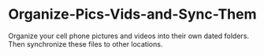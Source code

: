 # Organize-Pics-Vids-and-Sync-Them
Organize your cell phone pictures and videos into their own dated folders. Then synchronize these files to other locations.
